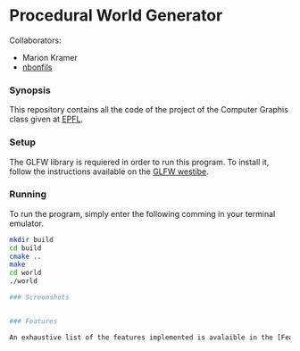# Procedural World Generator

Collaborators:
* Marion Kramer
* [nbonfils](https://github.com/nbonfils)

### Synopsis

This repository contains all the code of the project of the Computer Graphis class given at [EPFL](www.epfl.ch).

### Setup

The GLFW library is requiered in order to run this program. To install it, follow the instructions
available on the [GLFW westibe](http://www.glfw.org/).

### Running

To run the program, simply enter the following comming in your terminal emulator.

```bash
mkdir build
cd build
cmake ..
make
cd world
./world

### Screenshots


### Features

An exhaustive list of the features implemented is avalaible in the [Features implemented]() pdf.



